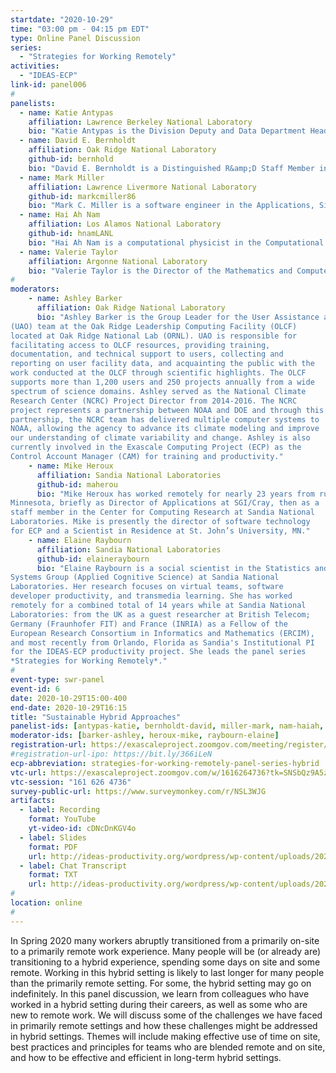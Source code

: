 ```yaml
---
startdate: "2020-10-29"
time: "03:00 pm - 04:15 pm EDT"
type: Online Panel Discussion
series:
  - "Strategies for Working Remotely"
activities:
  - "IDEAS-ECP"
link-id: panel006
#
panelists:
  - name: Katie Antypas
    affiliation: Lawrence Berkeley National Laboratory
    bio: "Katie Antypas is the Division Deputy and Data Department Head at the National Energy Research Scientific Computing (NERSC) Center at Lawrence Berkeley National Laboratory. Katie was the Project Director of the NERSC-8 Cori supercomputer deployed in 2016 and served as the Project Director for the NERSC-9 Perlmutter system from 2017-2019. She is also the director of Hardware and Integration for the ECP project and a co-investigator on the ASCR research project titled, “Science Search: Automated MetaData Using Machine Learning” and is interested in how experimental science facilities can leverage High Performance Computing.  Her interests include application readiness for advanced architecture systems, I/O performance,  data movement and management and supporting experimental science on HPC systems. Before coming to NERSC, Katie worked at the ASC Flash Center at the University of Chicago on the FLASH code, a highly scalable, parallel, adaptive mesh refinement astrophysics application. She has an M.S. in Computer Science from the University of Chicago and a bachelors in Physics from Wellesley College."
  - name: David E. Bernholdt
    affiliation: Oak Ridge National Laboratory
    github-id: bernhold
    bio: "David E. Bernholdt is a Distinguished R&amp;D Staff Member in the Computer Science and Mathematics Division of Oak Ridge National Laboratory. His research interests are, broadly, in software environments for high-performance scientific computing.  Over his 20-years at ORNL he has led and participated in many different projects focused variously on computer science or computational science research, nearly all “hybrid” in the sense of being multi-institutional and geographically distributed.  He also has experience (pre-COVID) managing a “hybrid” group."
  - name: Mark Miller
    affiliation: Lawrence Livermore National Laboratory
    github-id: markcmiller86
    bio: "Mark C. Miller is a software engineer in the Applications, Simulation and Quality (ASQ) Division at Livermore Labs with 25+ years experience in high performance computing (HPC) visualization and data analysis applications. Mark is also member of the IDEAS-ECP project. For his entire career, management at LLNL has enabled Mark to have a hybrid schedule involving telecommuting and real commuting from his home in Davis, a distance of about 100 miles. For several years, he rented a room in the local Livermore area for routine overnight stays."
  - name: Hai Ah Nam
    affiliation: Los Alamos National Laboratory
    github-id: hnamLANL
    bio: "Hai Ah Nam is a computational physicist in the Computational Physics &amp; Methods (CCS-2) Group at Los Alamos National Laboratory with a background in low-energy nuclear physics, large-scale scientific computing and high-performance computing.  Hai Ah is a member of the IDEAS-ECP project, the coordinator of the Better Scientific Software (BSSw) Fellowship Program and an advocate for developer productivity and software sustainability.  Most people only know Hai Ah by voice."
  - name: Valerie Taylor
    affiliation: Argonne National Laboratory
    bio: "Valerie Taylor is the Director of the Mathematics and Computer Science Division and a Distinguished Fellow at Argonne National Laboratory.  She has over 25 years of research experience in HPC, with a focus on performance analysis, modeling and tuning of parallel, scientific applications. Prior to joining Argonne, she a Regents Professor and the Royce E. Wisenbaker Professor in the Department of Computer Science and Engineering at Texas A&amp;M University. Valerie is an IEEE Fellow and ACM Fellow."
#
moderators:
    - name: Ashley Barker
      affiliation: Oak Ridge National Laboratory
      bio: "Ashley Barker is the Group Leader for the User Assistance and Outreach
(UAO) team at the Oak Ridge Leadership Computing Facility (OLCF)
located at Oak Ridge National Lab (ORNL). UAO is responsible for
facilitating access to OLCF resources, providing training,
documentation, and technical support to users, collecting and
reporting on user facility data, and acquainting the public with the
work conducted at the OLCF through scientific highlights. The OLCF
supports more than 1,200 users and 250 projects annually from a wide
spectrum of science domains. Ashley served as the National Climate
Research Center (NCRC) Project Director from 2014-2016. The NCRC
project represents a partnership between NOAA and DOE and through this
partnership, the NCRC team has delivered multiple computer systems to
NOAA, allowing the agency to advance its climate modeling and improve
our understanding of climate variability and change. Ashley is also
currently involved in the Exascale Computing Project (ECP) as the
Control Account Manager (CAM) for training and productivity."
    - name: Mike Heroux
      affiliation: Sandia National Laboratories
      github-id: maherou
      bio: "Mike Heroux has worked remotely for nearly 23 years from rural central
Minnesota, briefly as Director of Applications at SGI/Cray, then as a
staff member in the Center for Computing Research at Sandia National
Laboratories. Mike is presently the director of software technology
for ECP and a Scientist in Residence at St. John’s University, MN."
    - name: Elaine Raybourn
      affiliation: Sandia National Laboratories
      github-id: elaineraybourn
      bio: "Elaine Raybourn is a social scientist in the Statistics and Human
Systems Group (Applied Cognitive Science) at Sandia National
Laboratories. Her research focuses on virtual teams, software
developer productivity, and transmedia learning. She has worked
remotely for a combined total of 14 years while at Sandia National
Laboratories: from the UK as a guest researcher at British Telecom;
Germany (Fraunhofer FIT) and France (INRIA) as a Fellow of the
European Research Consortium in Informatics and Mathematics (ERCIM),
and most recently from Orlando, Florida as Sandia's Institutional PI
for the IDEAS-ECP productivity project. She leads the panel series
*Strategies for Working Remotely*."
#
event-type: swr-panel
event-id: 6
date: 2020-10-29T15:00-400
end-date: 2020-10-29T16:15
title: "Sustainable Hybrid Approaches"
panelist-ids: [antypas-katie, bernholdt-david, miller-mark, nam-haiah, taylor-valerie]
moderator-ids: [barker-ashley, heroux-mike, raybourn-elaine]
registration-url: https://exascaleproject.zoomgov.com/meeting/register/vJIsceuuqjwpHDZxnfzizxflgQvrIlr5lm4
#registration-url-ipo: https://bit.ly/366iLeN
ecp-abbreviation: strategies-for-working-remotely-panel-series-hybrid
vtc-url: https://exascaleproject.zoomgov.com/w/1616264736?tk=SNSbQz9A5z_BXBOMw7fc0kknyBB-D9biZ6gFArAvAYI.DQIAAAAAYFY-IBZ0RFFvZEV4aVF1YVYwVWpBY2VSN25BAAAAAAAAAAAAAAAAAAAAAAAAAAAA
vtc-session: "161 626 4736"
survey-public-url: https://www.surveymonkey.com/r/NSL3WJG
artifacts:
  - label: Recording
    format: YouTube
    yt-video-id: cDNcDnKGV4o
  - label: Slides
    format: PDF
    url: http://ideas-productivity.org/wordpress/wp-content/uploads/2020/11/panel006-hybrid.pdf
  - label: Chat Transcript
    format: TXT
    url: http://ideas-productivity.org/wordpress/wp-content/uploads/2020/11/panel006-hybrid-chat.txt
#
location: online
#
---
```

In Spring 2020 many workers abruptly transitioned from a primarily on-site to a primarily remote work experience.  Many people will be (or already are) transitioning to a hybrid experience, spending some days on site and some remote.  Working in this hybrid setting is likely to last longer for many people than the primarily remote setting.  For some, the hybrid setting may go on indefinitely. In this panel discussion, we learn from colleagues who have worked in a hybrid setting during their careers, as well as some who are new to remote work.  We will discuss some of the challenges we have faced in primarily remote settings and how these challenges might be addressed in hybrid settings. Themes will include making effective use of time on site, best practices and principles for teams who are blended remote and on site, and how to be effective and efficient in long-term hybrid settings.
